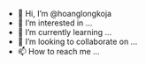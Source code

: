 - 👋 Hi, I’m @hoanglongkoja
- 👀 I’m interested in ...
- 🌱 I’m currently learning ...
- 💞️ I’m looking to collaborate on ...
- 📫 How to reach me ...

<!---
hoanglongkoja/hoanglongkoja is a ✨ special ✨ repository because its `README.md` (this file) appears on your GitHub profile.
You can click the Preview link to take a look at your changes.
--->
